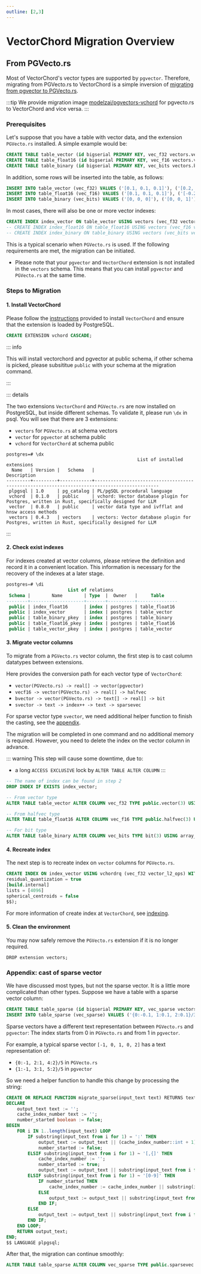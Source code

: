 ```yaml
---
outline: [2,3]
---
```

# VectorChord Migration Overview

## From PGVecto.rs

Most of VectorChord's vector types are supported by `pgvector`. 
Therefore, migrating from PGVecto.rs to VectorChord is a simple inversion of [migrating from pgvector to PGVecto.rs](../../pgvecto_rs/admin/migration).

:::tip
We provide migration image [modelzai/pgvectors-vchord](https://hub.docker.com/r/modelzai/pgvectors-vchord/tags) for pgvecto.rs to VectorChord and vice versa.
:::

### Prerequisites

Let's suppose that you have a table with vector data, and the extension `PGVecto.rs` installed. A simple example would be:

```sql
CREATE TABLE table_vector (id bigserial PRIMARY KEY, vec_f32 vectors.vector(3));
CREATE TABLE table_float16 (id bigserial PRIMARY KEY, vec_f16 vectors.vecf16(3));
CREATE TABLE table_binary (id bigserial PRIMARY KEY, vec_bits vectors.bvector(3));

```

In addition, some rows will be inserted into the table, as follows:

```sql
INSERT INTO table_vector (vec_f32) VALUES ('[0.1, 0.1, 0.1]'), ('[0.2, 0.2, 0.2]');
INSERT INTO table_float16 (vec_f16) VALUES ('[0.1, 0.1, 0.1]'), ('[-0.2, 0.2, 0.2]');
INSERT INTO table_binary (vec_bits) VALUES ('[0, 0, 0]'), ('[0, 0, 1]');
```

In most cases, there will also be one or more vector indexes:

```sql
CREATE INDEX index_vector ON table_vector USING vectors (vec_f32 vectors.vector_l2_ops) WITH (options = "[indexing.hnsw]");
-- CREATE INDEX index_float16 ON table_float16 USING vectors (vec_f16 vectors.vecf16_cos_ops) WITH (options = "[indexing.hnsw]");
-- CREATE INDEX index_binary ON table_binary USING vectors (vec_bits vectors.bvector_hamming_ops) WITH (options = "[indexing.hnsw]");
```

This is a typical scenario when `PGVecto.rs` is used. If the following requirements are met, the migration can be initiated.

- Please note that your `pgvector` and `VectorChord` extension is not installed in the `vectors` schema. This means that you can install `pgvector` and `PGVecto.rs` at the same time.

### Steps to Migration

#### 1. Install VectorChord

Please follow the [instructions](../getting-started/installation) provided to install `VectorChord` and ensure that the extension is loaded by PostgreSQL.

```sql
CREATE EXTENSION vchord CASCADE;
```

::: info

This will install vectorchord and pgvector at public schema, if other schema is picked, please subsititue `public` with your schema at the migration command.

:::

::: details

The two extensions `VectorChord` and `PGVecto.rs` are now installed on PostgreSQL, but inside different schemas.
To validate it, please run `\dx` in psql. You will see that there are 3 extensions:
- `vectors` for `PGVecto.rs` at schema vectors
- `vector` for `pgvector` at schema public
- `vchord` for `VectorChord` at schema public

```shell
postgres=# \dx
                                                 List of installed extensions
  Name   | Version |   Schema   |                                         Description                                          
---------+---------+------------+----------------------------------------------------------------------------------------------
 plpgsql | 1.0     | pg_catalog | PL/pgSQL procedural language
 vchord  | 0.1.0   | public     | vchord: Vector database plugin for Postgres, written in Rust, specifically designed for LLM
 vector  | 0.8.0   | public     | vector data type and ivfflat and hnsw access methods
 vectors | 0.4.3   | vectors    | vectors: Vector database plugin for Postgres, written in Rust, specifically designed for LLM
```

:::

#### 2. Check exist indexes

For indexes created at vector columns, please retrieve the definition and record it in a convenient location. 
This information is necessary for the recovery of the indexes at a later stage.

```sql
postgres=# \di
                       List of relations
 Schema |        Name        | Type  |  Owner   |     Table     
--------+--------------------+-------+----------+---------------
 public | index_float16      | index | postgres | table_float16
 public | index_vector       | index | postgres | table_vector
 public | table_binary_pkey  | index | postgres | table_binary
 public | table_float16_pkey | index | postgres | table_float16
 public | table_vector_pkey  | index | postgres | table_vector
```

#### 3. Migrate vector columns

To migrate from a `PGVecto.rs` vector column, the first step is to cast column datatypes between extensions.

Here provides the conversion path for each vector type of `VectorChord`:

- `vector(PGVecto.rs) -> real[] -> vector(pgvector)`
- `vecf16 -> vector(PGVecto.rs) -> real[] -> halfvec`
- `bvector -> vector(PGVecto.rs) -> text[] -> real[] -> bit`
- `svector -> text -> index++ -> text -> sparsevec`

For sparse vector type `svector`, we need additional helper function to finish the casting, see the [appendix](#appendix-about-cast-of-sparse-vector).

The migration will be completed in one command and no additional memory is required.
However, you need to delete the index on the vector column in advance.

::: warning
This step will cause some downtime, due to: 
- a long `ACCESS EXCLUSIVE` lock by `ALTER TABLE ALTER COLUMN`
:::

```sql
-- The name of index can be found in step 2
DROP INDEX IF EXISTS index_vector;

-- From vector type
ALTER TABLE table_vector ALTER COLUMN vec_f32 TYPE public.vector(3) USING vec_f32::real[]::public.vector;

-- From halfvec type
ALTER TABLE table_float16 ALTER COLUMN vec_f16 TYPE public.halfvec(3) USING vec_f16::vectors.vector::real[]::public.halfvec;

-- For bit type
ALTER TABLE table_binary ALTER COLUMN vec_bits TYPE bit(3) USING array_to_string(vec_bits::vectors.vector::real[], '')::bit(3);
```

#### 4. Recreate index

The next step is to recreate index on `vector` columns for `PGVecto.rs`. 

```sql
CREATE INDEX ON index_vector USING vchordrq (vec_f32 vector_l2_ops) WITH (options = $$
residual_quantization = true
[build.internal]
lists = [4096]
spherical_centroids = false
$$);
```

For more information of create index at `VectorChord`, see [indexing](../usage/indexing).

#### 5. Clean the environment

You may now safely remove the `PGVecto.rs` extension if it is no longer required.

```
DROP extension vectors;
```

### Appendix: cast of sparse vector

We have discussed most types, but not the sparse vector. It is a little more complicated than other types. Suppose we have a table with a sparse vector column:

```sql
CREATE TABLE table_sparse (id bigserial PRIMARY KEY, vec_sparse vectors.svector(3));
INSERT INTO table_sparse (vec_sparse) VALUES ('{0:-0.1, 1:0.1, 2:0.1}/3'), ('{0:-0.4, 1:-0.4, 2:-0.4}/3');
```

Sparse vectors have a different text representation between `PGVecto.rs` and `pgvector`: The index starts from 0 in `PGVecto.rs` and from 1 in `pgvector`.

For example, a typical sparse vector `[-1, 0, 1, 0, 2]` has a text representation of:
- `{0:-1, 2:1, 4:2}/5` in `PGVecto.rs`
- `{1:-1, 3:1, 5:2}/5` in `pgvector`

So we need a helper function to handle this change by processing the string:
```sql
CREATE OR REPLACE FUNCTION migrate_sparse(input_text text) RETURNS text AS $$
DECLARE
    output_text text := '';
    cache_index_number text := '';
    number_started boolean := false;
BEGIN
    FOR i IN 1..length(input_text) LOOP
        IF substring(input_text from i for 1) = ':' THEN
            output_text := output_text || (cache_index_number::int + 1)::text || ':';
            number_started := false;
        ELSIF substring(input_text from i for 1) ~ '[,{]' THEN
            cache_index_number := '';
            number_started := true;
            output_text := output_text || substring(input_text from i for 1);
        ELSIF substring(input_text from i for 1) ~ '[0-9]' THEN
            IF number_started THEN
                cache_index_number := cache_index_number || substring(input_text from i for 1);
            ELSE
                output_text := output_text || substring(input_text from i for 1);
            END IF;
        ELSE
            output_text := output_text || substring(input_text from i for 1);
        END IF;
    END LOOP;
    RETURN output_text;
END;
$$ LANGUAGE plpgsql;
```

After that, the migration can continue smoothly:
```sql
ALTER TABLE table_sparse ALTER COLUMN vec_sparse TYPE public.sparsevec USING migrate_sparse(vec_sparse::text)::public.sparsevec;
```
